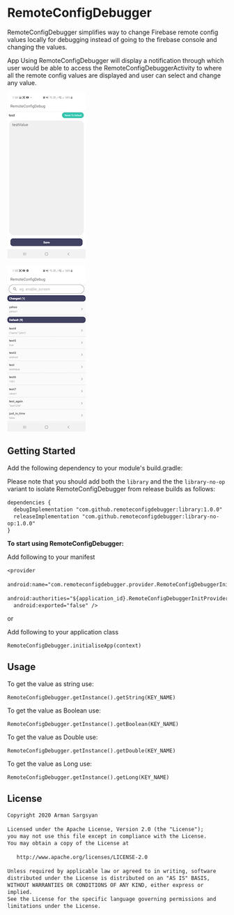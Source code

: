 # RemoteConfigDebugger

RemoteConfigDebugger simplifies way to change Firebase remote config values locally for debugging instead of going to the firebase console and changing the values.

App Using RemoteConfigDebugger will display a notification through which user would be able to access the RemoteConfigDebuggerActivity to where all the remote config values are displayed and user can select and change any value.

![enter image description here](https://github.com/saransh9/RemoteConfigDebugger/blob/master/assets/screenshot_1.jpg)

![enter image description here](https://github.com/saransh9/RemoteConfigDebugger/blob/master/assets/screenshot_2.jpg)

## Getting Started
Add the following dependency to your module's build.gradle:

Please note that you should add both the `library` and the the `library-no-op` variant to isolate RemoteConfigDebugger from release builds as follows:

    dependencies {
      debugImplementation "com.github.remoteconfigdebugger:library:1.0.0"
      releaseImplementation "com.github.remoteconfigdebugger:library-no-op:1.0.0"
    }

**To start using RemoteConfigDebugger:**

Add following to your manifest

    <provider
      android:name="com.remoteconfigdebugger.provider.RemoteConfigDebuggerInitProvider"
      android:authorities="${application_id}.RemoteConfigDebuggerInitProvider"
      android:exported="false" />

or

Add following to your application class

    RemoteConfigDebugger.initialiseApp(context)

## Usage
To get the value as string use:

    RemoteConfigDebugger.getInstance().getString(KEY_NAME)
To get the value as Boolean use:

    RemoteConfigDebugger.getInstance().getBoolean(KEY_NAME)

To get the value as Double use:

    RemoteConfigDebugger.getInstance().getDouble(KEY_NAME)
To get the value as Long use:


    RemoteConfigDebugger.getInstance().getLong(KEY_NAME)

## License
```
Copyright 2020 Arman Sargsyan

Licensed under the Apache License, Version 2.0 (the "License");
you may not use this file except in compliance with the License.
You may obtain a copy of the License at

   http://www.apache.org/licenses/LICENSE-2.0

Unless required by applicable law or agreed to in writing, software
distributed under the License is distributed on an "AS IS" BASIS,
WITHOUT WARRANTIES OR CONDITIONS OF ANY KIND, either express or implied.
See the License for the specific language governing permissions and
limitations under the License.
```